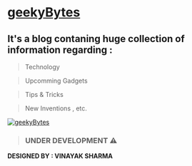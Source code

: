 # [**geekyBytes**](http://geekybytes.pythonanywhere.com/)

## It's a blog contaning huge collection of information regarding :
> Technology

> Upcomming Gadgets

> Tips & Tricks

> New Inventions , etc.

[![geekyBytes](https://i.ibb.co/CQccND0/geekybytes-pythonanywhere-com.png)](http://geekybytes.pythonanywhere.com/)

>### UNDER DEVELOPMENT  :warning:

**DESIGNED BY : VINAYAK SHARMA**
